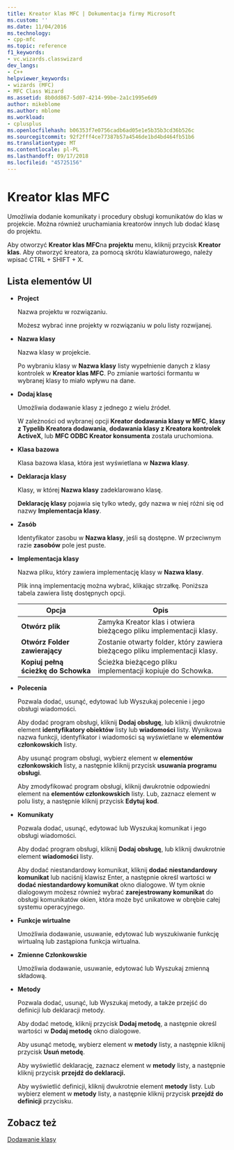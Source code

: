 ```yaml
---
title: Kreator klas MFC | Dokumentacja firmy Microsoft
ms.custom: ''
ms.date: 11/04/2016
ms.technology:
- cpp-mfc
ms.topic: reference
f1_keywords:
- vc.wizards.classwizard
dev_langs:
- C++
helpviewer_keywords:
- wizards (MFC)
- MFC Class Wizard
ms.assetid: 8b0dd867-5d07-4214-99be-2a1c1995e6d9
author: mikeblome
ms.author: mblome
ms.workload:
- cplusplus
ms.openlocfilehash: b06353f7e0756cadb6ad05e1e5b35b3cd36b526c
ms.sourcegitcommit: 92f2fff4ce77387b57a4546de1bd4bd464fb51b6
ms.translationtype: MT
ms.contentlocale: pl-PL
ms.lasthandoff: 09/17/2018
ms.locfileid: "45725156"
---
```

# <a name="mfc-class-wizard"></a>Kreator klas MFC
Umożliwia dodanie komunikaty i procedury obsługi komunikatów do klas w projekcie. Można również uruchamiania kreatorów innych lub dodać klasę do projektu.  
  
 Aby otworzyć **Kreator klas MFC**na **projektu** menu, kliknij przycisk **Kreator klas**. Aby otworzyć kreatora, za pomocą skrótu klawiaturowego, należy wpisać CTRL + SHIFT + X.  
  
## <a name="uielement-list"></a>Lista elementów UI

- **Project**

   Nazwa projektu w rozwiązaniu.  
  
   Możesz wybrać inne projekty w rozwiązaniu w polu listy rozwijanej.  
  
- **Nazwa klasy**

   Nazwa klasy w projekcie.  
  
   Po wybraniu klasy w **Nazwa klasy** listy wypełnienie danych z klasy kontrolek w **Kreator klas MFC**. Po zmianie wartości formantu w wybranej klasy to miało wpływu na dane.  
  
- **Dodaj klasę**

   Umożliwia dodawanie klasy z jednego z wielu źródeł.  
  
   W zależności od wybranej opcji **Kreator dodawania klasy w MFC**, **klasy z Typelib Kreatora dodawania**, **dodawania klasy z Kreatora kontrolek ActiveX**, lub **MFC ODBC Kreator konsumenta** została uruchomiona.  
  
- **Klasa bazowa**

   Klasa bazowa klasa, która jest wyświetlana w **Nazwa klasy**.  
  
- **Deklaracja klasy**

   Klasy, w której **Nazwa klasy** zadeklarowano klasę.  
  
   **Deklarację klasy** pojawia się tylko wtedy, gdy nazwa w niej różni się od nazwy **Implementacja klasy**.  
  
- **Zasób**

   Identyfikator zasobu w **Nazwa klasy**, jeśli są dostępne. W przeciwnym razie **zasobów** pole jest puste.  
  
- **Implementacja klasy**

   Nazwa pliku, który zawiera implementację klasy w **Nazwa klasy**.  
  
   Plik inną implementację można wybrać, klikając strzałkę. Poniższa tabela zawiera listę dostępnych opcji.  
  
   |Opcja|Opis|  
   |------------|-----------------|  
   |**Otwórz plik**|Zamyka Kreator klas i otwiera bieżącego pliku implementacji klasy.|  
   |**Otwórz Folder zawierający**|Zostanie otwarty folder, który zawiera bieżącego pliku implementacji klasy.|  
   |**Kopiuj pełną ścieżkę do Schowka**|Ścieżka bieżącego pliku implementacji kopiuje do Schowka.|  
  
- **Polecenia**

   Pozwala dodać, usunąć, edytować lub Wyszukaj polecenie i jego obsługi wiadomości.  
  
   Aby dodać program obsługi, kliknij **Dodaj obsługę**, lub kliknij dwukrotnie element **identyfikatory obiektów** listy lub **wiadomości** listy. Wynikowa nazwa funkcji, identyfikator i wiadomości są wyświetlane w **elementów członkowskich** listy.  
  
   Aby usunąć program obsługi, wybierz element w **elementów członkowskich** listy, a następnie kliknij przycisk **usuwania programu obsługi**.  
  
   Aby zmodyfikować program obsługi, kliknij dwukrotnie odpowiedni element na **elementów członkowskich** listy. Lub, zaznacz element w polu listy, a następnie kliknij przycisk **Edytuj kod**.  
  
- **Komunikaty**

   Pozwala dodać, usunąć, edytować lub Wyszukaj komunikat i jego obsługi wiadomości.  
  
   Aby dodać program obsługi, kliknij **Dodaj obsługę**, lub kliknij dwukrotnie element **wiadomości** listy.  
  
   Aby dodać niestandardowy komunikat, kliknij **dodać niestandardowy komunikat** lub naciśnij klawisz Enter, a następnie określ wartości w **dodać niestandardowy komunikat** okno dialogowe. W tym oknie dialogowym możesz również wybrać **zarejestrowany komunikat** do obsługi komunikatów okien, która może być unikatowe w obrębie całej systemu operacyjnego.  
  
- **Funkcje wirtualne**

   Umożliwia dodawanie, usuwanie, edytować lub wyszukiwanie funkcję wirtualną lub zastąpiona funkcja wirtualna.  
  
- **Zmienne Członkowskie**

   Umożliwia dodawanie, usuwanie, edytować lub Wyszukaj zmienną składową.  
  
- **Metody**

   Pozwala dodać, usunąć, lub Wyszukaj metody, a także przejść do definicji lub deklaracji metody.  
  
   Aby dodać metodę, kliknij przycisk **Dodaj metodę**, a następnie określ wartości w **Dodaj metodę** okno dialogowe.  
  
   Aby usunąć metodę, wybierz element w **metody** listy, a następnie kliknij przycisk **Usuń metodę**.  
  
   Aby wyświetlić deklarację, zaznacz element w **metody** listy, a następnie kliknij przycisk **przejdź do deklaracji.**  
  
   Aby wyświetlić definicji, kliknij dwukrotnie element **metody** listy. Lub wybierz element w **metody** listy, a następnie kliknij przycisk **przejdź do definicji** przycisku.  
  
## <a name="see-also"></a>Zobacz też  
 [Dodawanie klasy](../../ide/adding-a-class-visual-cpp.md)
